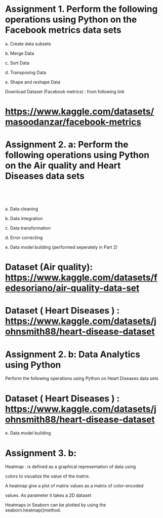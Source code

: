 # Assignment 1. Perform the following operations using Python on the Facebook metrics data sets

a. Create data subsets <br>

b. Merge Data<br>

c. Sort Data<br>

d. Transposing Data<br>

e. Shape and reshape Data<br>

Download Dataset (Facebook metrics) : from following link

# https://www.kaggle.com/datasets/masoodanzar/facebook-metrics

# Assignment 2. a: Perform the following operations using Python on the Air quality and Heart Diseases data sets</p><br>

a. Data cleaning <br>

b. Data integration<br>

c. Data transformation<br>

d. Error correcting<br>

e. Data model building (performed seperately in Part 2)<br>

# Dataset (Air quality): https://www.kaggle.com/datasets/fedesoriano/air-quality-data-set <br>

# Dataset ( Heart Diseases ) : https://www.kaggle.com/datasets/johnsmith88/heart-disease-dataset

# Assignment 2. b: Data Analytics using Python <br>

Perform the following operations using Python on Heart Diseases data sets <br>

# Dataset ( Heart Diseases ) : https://www.kaggle.com/datasets/johnsmith88/heart-disease-dataset

e. Data model building

# Assignment 3. b:

Heatmap : is defined as a graphical representation of data using

colors to visualize the value of the matrix.

A heatmap give a plot of matrix values as a matrix of color-encoded

values. As parameter it takes a 2D dataset

Heatmaps in Seaborn can be plotted by using the seaborn.heatmap()method.
